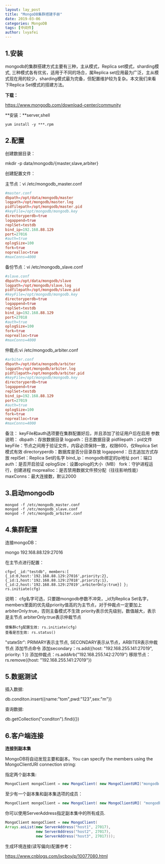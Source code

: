 ```yaml
---
layout: lay_post
title: "MongoDB集群搭建手册"
date: 2019-03-06
categories: MongoDB
tags: [中间件]
author: lvyafei
---
```


## 1.安装

mongodb的集群搭建方式主要有三种，主从模式，Replica set模式，sharding模式, 三种模式各有优劣，适用于不同的场合，属Replica set应用最为广泛，主从模式现在用的较少，sharding模式最为完备，但配置维护较为复杂。本文我们来看下Replica Set模式的搭建方法。

**下载：**

https://www.mongodb.com/download-center/community
<!--more-->
**安装：**server,shell

```shell
yum install -y ***.rpm
```

## 2.配置

创建数据目录：

mkdir -p data/mongodb/{master,slave,arbiter}

创建配置文件：

主节点：vi /etc/mongodb_master.conf

```conf
#master.conf
dbpath=/opt/data/mongodb/master
logpath=/opt/mongodb/master.log
pidfilepath=/opt/mongodb/master.pid
#keyFile=/opt/mongodb/mongodb.key
directoryperdb=true
logappend=true
replSet=testdb
bind_ip=192.168.88.129
port=27016
#auth=true
oplogSize=100
fork=true
noprealloc=true
#maxConns=4000
```

备份节点：vi /etc/mongodb_slave.conf

```conf
#slave.conf
dbpath=/opt/data/mongodb/slave
logpath=/opt/mongodb/slave.log
pidfilepath=/opt/mongodb/slave.pid
#keyFile=/opt/mongodb/mongodb.key
directoryperdb=true
logappend=true
replSet=testdb
bind_ip=192.168.88.129
port=27018
#auth=true
oplogSize=100
fork=true
noprealloc=true
#maxConns=4000
```

仲裁点:vi /etc/mongodb_arbiter.conf

```conf
#arbiter.conf
dbpath=/opt/data/mongodb/arbiter
logpath=/opt/mongodb/arbiter.log
pidfilepath=/opt/mongodb/arbiter.pid
#keyFile=/opt/mongodb/mongodb.key
directoryperdb=true
logappend=true
replSet=testdb
bind_ip=192.168.88.129
port=27019
#auth=true
oplogSize=100
fork=true
noprealloc=true
#maxConns=4000
```

备注： 
keyFile和auth选项要在集群配置好后，并且添加了验证用户后在启用 
参数说明： 
dbpath：存放数据目录 
logpath：日志数据目录 
pidfilepath：pid文件 
keyFile：节点之间用于验证文件，内容必须保持一致，权限600，仅Replica Set 模式有效 
directoryperdb：数据库是否分目录存放 
logappend：日志追加方式存放 
replSet：Replica Set的名字 
bind_ip：mongodb绑定的ip地址 
port：端口 
auth：是否开启验证 
oplogSize：设置oplog的大小（MB） 
fork：守护进程运行，创建进程 
moprealloc：是否禁用数据文件预分配（往往影响性能） 
maxConns：最大连接数，默认2000

## 3.启动mongodb

```shell
mongod -f /etc/mongodb_master.conf
mongod -f /etc/mongodb_slave.conf
mongod -f /etc/mongodb_arbiter.conf
```

## 4.集群配置

连接mongoDB：

mongo 192.168.88.129:27016

在主节点进行配置：

```shell
cfg={ _id:"testdb", members:[ {_id:0,host:'192.168.88.129:27016',priority:2}, {_id:1,host:'192.168.88.129:27018',priority:1}, {_id:2,host:'192.168.88.129:27019',arbiterOnly:true}] };
rs.initiate(cfg)
```

说明： 
cfg名字可选，只要跟mongodb参数不冲突，_id为Replica Set名字，members里面的优先级priority值高的为主节点，对于仲裁点一定要加上arbiterOnly:true，否则主备模式不生效 
priority表示优先级别，数值越大，表示是主节点 
arbiterOnly:true表示仲裁节点 

```shell
使集群cfg配置生效: rs.initiate(cfg) 
查看是否生效: rs.status() 
```

"stateStr": PRIMARY表示主节点, SECONDARY表示从节点，ARBITER表示仲裁节点 
添加节点命令 
添加secondary：rs.add({host: "192.168.255.141:27019", priority: 1 }) 
添加仲裁点：rs.addArb("192.168.255.142:27019") 
移除节点：rs.remove({host: "192.168.255.141:27019"})

## 5.数据测试

插入数据:

db.conditon.insert({name:"tom",pwd:"123",sex:"m"})

查询数据:

db.getCollection("conditon").find({})

## 6.客户端连接

**连接到副本集**

MongoDB将自动发现主要和副本。You can specify the members using the MongoClientURI connection string:

指定两个副本集:

```java
MongoClient mongoClient = new MongoClient( new MongoClientURI("mongodb://host1:27017,host2:27017,host3:27017"));​
```

至少有一个副本集和副本集选项的成员：

```java
MongoClient mongoClient = new MongoClient( new MongoClientURI( "mongodb://host1:27017,host2:27017,host3:27017/?replicaSet=myReplicaSet"));
```
你可以使用ServerAddress指定副本集中的所有成员. 

```java
MongoClient mongoClient = new MongoClient(
Arrays.asList(new ServerAddress("host1", 27017),
              new ServerAddress("host2", 27017),
              new ServerAddress("host3", 27017)));
```

生成环境连接(读写偏向)配置参考：

https://www.cnblogs.com/jycboy/p/10077080.html